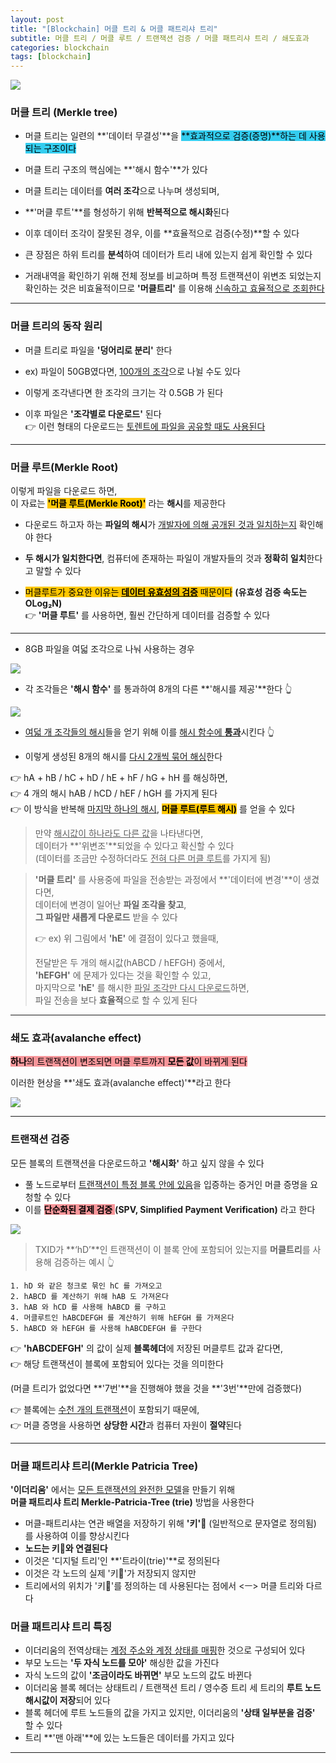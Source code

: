 ```yaml
---
layout: post
title: "[Blockchain] 머클 트리 & 머클 패트리샤 트리"
subtitle: 머클 트리 / 머클 루트 / 트랜잭션 검증 / 머클 패트리샤 트리 / 쇄도효과
categories: blockchain
tags: [blockchain]
---
```


![](https://velog.velcdn.com/images/-__-/post/70b905df-e836-44be-8f7c-431dac4eaf2e/image.png)

### 머클 트리 (Merkle tree)

- 머클 트리는 일련의 **'데이터 무결성'**을 <span style="background-color:#34CDEF; color:#000;">**효과적으로 검증(증명)**하는 데 사용되는 구조이다

- 머클 트리 구조의 핵심에는 **'해시 함수'**가 있다

- 머클 트리는 데이터를 **여러 조각**으로 나누며 생성되며,

- **'머클 루트'**를 형성하기 위해 **반복적으로 해시화**된다

- 이후 데이터 조각이 잘못된 경우, 이를 **효율적으로 검증(수정)**할 수 있다

- 큰 장점은 하위 트리를 **분석**하여 데이터가 트리 내에 있는지 쉽게 확인할 수 있다

- 거래내역을 확인하기 위해 전체 정보를 비교하며 특정 트랜잭션이 위변조 되었는지 확인하는 것은 비효율적이므로 **'머클트리'** 를 이용해 <u>신속하고 효율적으로 조회한다</u>

<hr>

### 머클 트리의 동작 원리

- 머클 트리로 파일을 **'덩어리로 분리'** 한다

- ex) 파일이 50GB였다면, <u>100개의 조각</u>으로 나뉠 수도 있다

- 이렇게 조각낸다면 한 조각의 크기는 각 0.5GB 가 된다

- 이후 파일은 **'조각별로 다운로드'** 된다<br>
  👉 이런 형태의 다운로드는 <u>토렌트에 파일을 공유할 때도 사용된다</u>

<hr>

### 머클 루트(Merkle Root)

이렇게 파일을 다운로드 하면,<br>
이 자료는 <span style="background-color:#FFC701; color:#000;">**'머클 루트(Merkle Root)'**</span> 라는 **해시**를 제공한다

- 다운로드 하고자 하는 **파일의 해시**가 <u>개발자에 의해 공개된 것과 일치하는지</u> 확인해야 한다

- **두 해시가 일치한다면**, 컴퓨터에 존재하는 파일이 개발자들의 것과 **정확히 일치**한다고 말할 수 있다

- <span style="background-color:#FFC701; color:#000;">머클루트가 중요한 이유는 <u>**데이터 유효성의 검증**</u> 때문이다</span>
  **(유효성 검증 속도는 OLog₂N)**<br>
  👉 **'머클 루트'** 를 사용하면, 훨씬 간단하게 데이터를 검증할 수 있다

<hr>

- 8GB 파일을 여덟 조각으로 나눠 사용하는 경우

![](https://velog.velcdn.com/images/-__-/post/d88dbba4-0883-49b1-b63f-b4022f7e0e9c/image.png)

- 각 조각들은 **'해시 함수'** 를 통과하여 8개의 다른 **'해시를 제공'**한다 👆

![](https://velog.velcdn.com/images/-__-/post/98e135c6-f79d-4cbb-b653-283c23c4f251/image.png)

- <u>여덟 개 조각들의 해시</u>들을 얻기 위해 이를 <u>해시 함수에 **통과**</u>시킨다 👆

- 이렇게 생성된 8개의 해시를 <u>다시 2개씩 묶어 해싱</u>한다

👉 hA + hB / hC + hD / hE + hF / hG + hH 를 해싱하면,<br>
👉 4 개의 해시 hAB / hCD / hEF / hGH 를 가지게 된다<br>
👉 이 방식을 반복해 <u>마지막 하나의 해시</u>, <span style="background-color:#FFC701; color:#000;">**머클 루트(루트 해시)**</span> 를 얻을 수 있다

> 만약 <u>해시값이 하나라도 다른 값</u>을 나타낸다면,<br>
> 데이터가 **'위변조'**되었을 수 있다고 확신할 수 있다<br>
> (데이터를 조금만 수정하더라도 <u>전혀 다른 머클 루트</u>를 가지게 됨)

> **'머클 트리'** 를 사용중에 파일을 전송받는 과정에서 **'데이터에 변경'**이 생겼다면,<br>
> 데이터에 변경이 일어난 **파일 조각을 찾고**,<br>
> **그 파일만 새롭게 다운로드** 받을 수 있다
>
> 👉 ex) 위 그림에서 **'hE'** 에 결점이 있다고 했을때,
>
> 전달받은 두 개의 해시값(hABCD / hEFGH) 중에서,<br>
> **'hEFGH'** 에 문제가 있다는 것을 확인할 수 있고,<br>
> 마지막으로 **'hE'** 를 해시한 <u>파일 조각만 다시 다운로드</u>하면,<br>
> 파일 전송을 보다 **효율적**으로 할 수 있게 된다

<hr>

### 쇄도 효과(avalanche effect)

<span style="background-color:#F7969A; color:#000;">**하나**의 트랜잭션이 변조되면 머클 루트까지 **모든 값**이 바뀌게 된다</span>

이러한 현상을 **'쇄도 효과(avalanche effect)'**라고 한다

![](https://velog.velcdn.com/images/-__-/post/96da68ff-6ec6-4b93-be14-fcd0da866e47/image.png)

<hr>

### 트랜잭션 검증

모든 블록의 트랜잭션을 다운로드하고 **'해시화'** 하고 싶지 않을 수 있다

- 풀 노드로부터 <u>트랜잭션이 특정 블록 안에 있음</u>을 입증하는 증거인 머클 증명을 요청할 수 있다
- 이를 <span style="background-color:#F7969A; color:#000;">**단순화된 결제 검증** </span>**(SPV, Simplified Payment Verification)** 라고 한다

![](https://velog.velcdn.com/images/-__-/post/b0a9199f-9470-44b7-9063-122dcd2df94d/image.png)

> TXID가 **‘hD’**인 트랜잭션이 이 블록 안에 포함되어 있는지를 **머클트리**를 사용해 검증하는 예시 👆

`1. hD 와 같은 청크로 묶인 hC 를 가져오고`<br>
`2. hABCD 를 계산하기 위해 hAB 도 가져온다`<br>
`3. hAB 와 hCD 를 사용해 hABCD 를 구하고`<br>
`4. 머클루트인 hABCDEFGH 를 계산하기 위해 hEFGH 를 가져온다`<br>
`5. hABCD 와 hEFGH 를 사용해 hABCDEFGH 를 구한다`

👉 **'hABCDEFGH'** 의 값이 실제 **블록헤더**에 저장된 머클루트 값과 같다면,<br>
👉 해당 트랜잭션이 블록에 포함되어 있다는 것을 의미한다

(머클 트리가 없었다면 **'7번'**을 진행해야 했을 것을 **'3번'**만에 검증했다)

👉 블록에는 <u>수천 개의 트랜잭션</u>이 포함되기 때문에,<br>
👉 머클 증명을 사용하면 **상당한 시간**과 컴퓨터 자원이 **절약**된다

<hr>

### 머클 패트리샤 트리(Merkle Patricia Tree)

**'이더리움'** 에서는 <u>모든 트랜잭션의 완전한 모델</u>을 만들기 위해<br>
**머클 패트리샤 트리 Merkle-Patricia-Tree (trie)** 방법을 사용한다

- 머클-패트리샤는 연관 배열을 저장하기 위해 **'키'🔑** (일반적으로 문자열로 정의됨) 를 사용하여 이를 향상시킨다
- **노드는 키🔑와 연결된다**
- 이것은 '디지털 트리'인 **'트라이(trie)'**로 정의된다
- 이것은 각 노드의 실제 '키🔑'가 저장되지 않지만
- 트리에서의 위치가 '키🔑'를 정의하는 데 사용된다는 점에서 <ㅡ> 머클 트리와 다르다

### 머클 패트리샤 트리 특징

- 이더리움의 전역상태는 <u>계정 주소와 계정 상태를 매핑</u>한 것으로 구성되어 있다
- 부모 노드는 **'두 자식 노드를 모아'** 해싱한 값을 가진다
- 자식 노드의 값이 **'조금이라도 바뀌면'** 부모 노드의 값도 바뀐다
- 이더리움 블록 헤더는 상태트리 / 트랜잭션 트리 / 영수증 트리
  세 트리의 **루트 노드 해시값이 저장**되어 있다
- 블록 헤더에 루트 노드들의 값을 가지고 있지만,
  이더리움의 **'상태 일부분을 검증'** 할 수 있다
- 트리 **'맨 아래'**에 있는 노드들은 데이터를 가지고 있다

---
